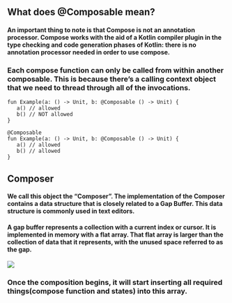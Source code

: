 ## What does @Composable mean?
#### An important thing to note is that Compose is not an annotation processor. Compose works with the aid of a Kotlin compiler plugin in the type checking and code generation phases of Kotlin: there is no annotation processor needed in order to use compose.


### Each compose function can only be called from within another composable. This is because there’s a calling context object that we need to thread through all of the invocations.

```
fun Example(a: () -> Unit, b: @Composable () -> Unit) {
   a() // allowed
   b() // NOT allowed
}
 
@Composable 
fun Example(a: () -> Unit, b: @Composable () -> Unit) {
   a() // allowed
   b() // allowed
}
```
## Composer 

#### We call this object the “Composer”. The implementation of the Composer contains a data structure that is closely related to a Gap Buffer. This data structure is commonly used in text editors.

#### A gap buffer represents a collection with a current index or cursor. It is implemented in memory with a flat array. That flat array is larger than the collection of data that it represents, with the unused space referred to as the gap.

![](https://miro.medium.com/v2/resize:fit:720/format:webp/0*0GgJdY76c_Kz0hs-)

### Once the composition begins, it will start inserting all required things(compose function and states) into this array.
